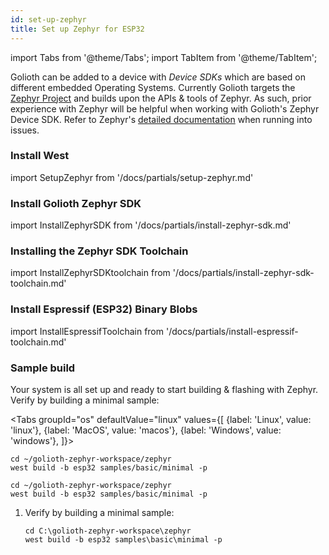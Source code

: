 ```yaml
---
id: set-up-zephyr
title: Set up Zephyr for ESP32
---
```


import Tabs from '@theme/Tabs';
import TabItem from '@theme/TabItem';

Golioth can be added to a device with _Device SDKs_ which are based on different embedded Operating Systems. Currently Golioth targets the [Zephyr Project](https://www.zephyrproject.org/) and builds upon the APIs & tools of Zephyr. As such, prior experience with Zephyr will be helpful when working with Golioth's Zephyr Device SDK. Refer to Zephyr's [detailed documentation](https://docs.zephyrproject.org/) when running into issues.

### Install West

import SetupZephyr from '/docs/partials/setup-zephyr.md'

<SetupZephyr/>

### Install Golioth Zephyr SDK

import InstallZephyrSDK from '/docs/partials/install-zephyr-sdk.md'

<InstallZephyrSDK/>

### Installing the Zephyr SDK Toolchain

import InstallZephyrSDKtoolchain from '/docs/partials/install-zephyr-sdk-toolchain.md'

<InstallZephyrSDKtoolchain/>

### Install Espressif (ESP32) Binary Blobs

import InstallEspressifToolchain from '/docs/partials/install-espressif-toolchain.md'

<InstallEspressifToolchain />

### Sample build

Your system is all set up and ready to start building & flashing with Zephyr. Verify by building a minimal sample:

<Tabs
groupId="os"
defaultValue="linux"
values={[
{label: 'Linux', value: 'linux'},
{label: 'MacOS', value: 'macos'},
{label: 'Windows', value: 'windows'},
]}>

<TabItem value="linux">

```shell
cd ~/golioth-zephyr-workspace/zephyr
west build -b esp32 samples/basic/minimal -p
```

</TabItem>
<TabItem value="macos">

```shell
cd ~/golioth-zephyr-workspace/zephyr
west build -b esp32 samples/basic/minimal -p
```

</TabItem>
<TabItem value="windows">

1. Verify by building a minimal sample:

    ```shell
    cd C:\golioth-zephyr-workspace\zephyr
    west build -b esp32 samples\basic\minimal -p
    ```

</TabItem>
</Tabs>
